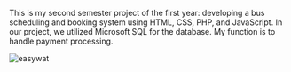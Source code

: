 This is my second semester project of the first year:   developing a bus scheduling and booking system using HTML, CSS, PHP, and JavaScript. In our project, we utilized Microsoft SQL for the database. My function is to handle payment processing.







![easywat](https://github.com/imalsha10/BusbookingandBusschedulingSystem-1st-Year-2nd-Semester-Project/assets/139623446/e54a1443-59b3-4ecc-ac38-c37afd136dcc)
